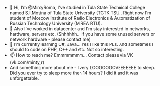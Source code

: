 - 👋 Hi, I’m @MintyRoma, I've studied in Tula State Technical College named S.I.Mosina of Tula State University (TGTK TSU). Right now I'm student of Moscow Institute of Radio Electronics & Automatization of Russian Technology University (MIREA RTU). 
- 👀 Also I've worked in datacenter and I'm stay interested in networks, hardware, servers etc. (Shhhhhh... If you have some unused servers or network hardware - please contact me)
- 🌱 I’m currently learning C#, Java... Yes I like this PLs. And sometimes I should to code on PHP, C++ and etc. Not so interesting.
- 📫 How to reach me? Emmmmmmm... Contact please via VK (vk.com/minty_r)
- And something more about me - I very LOOOOOOOVEEEEEEE to sleep. Did you ever try to sleep more then 14 hours? I did it and it was unforgettable.
